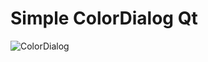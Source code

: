 # Simple ColorDialog Qt
![ColorDialog](https://user-images.githubusercontent.com/13070282/80280230-7e34c900-870b-11ea-911e-eea664ae9337.png)

